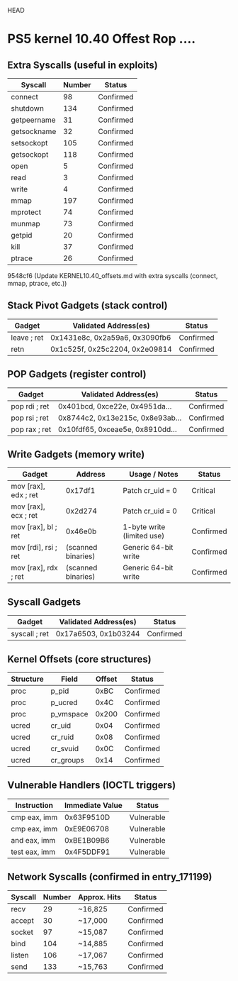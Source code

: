 HEAD
# PS5 kernel 10.40 Offest Rop ....

## Extra Syscalls (useful in exploits)

| Syscall     | Number | Status   |
|-------------|--------|----------|
| connect     | 98     | Confirmed |
| shutdown    | 134    | Confirmed |
| getpeername | 31     | Confirmed |
| getsockname | 32     | Confirmed |
| setsockopt  | 105    | Confirmed |
| getsockopt  | 118    | Confirmed |
| open        | 5      | Confirmed |
| read        | 3      | Confirmed |
| write       | 4      | Confirmed |
| mmap        | 197    | Confirmed |
| mprotect    | 74     | Confirmed |
| munmap      | 73     | Confirmed |
| getpid      | 20     | Confirmed |
| kill        | 37     | Confirmed |
| ptrace      | 26     | Confirmed |
 9548cf6 (Update KERNEL10.40_offsets.md with extra syscalls (connect, mmap, ptrace, etc.))

## Stack Pivot Gadgets (stack control)
| Gadget      | Validated Address(es)                  | Status   |
|-------------|----------------------------------------|----------|
| leave ; ret | 0x1431e8c, 0x2a59a6, 0x3090fb6          | Confirmed |
| retn        | 0x1c525f, 0x25c2204, 0x2e09814          | Confirmed |

## POP Gadgets (register control)
| Gadget       | Validated Address(es)                  | Status   |
|--------------|----------------------------------------|----------|
| pop rdi ; ret | 0x401bcd, 0xce22e, 0x4951da…          | Confirmed |
| pop rsi ; ret | 0x8744c2, 0x13e215c, 0x8e93ab…        | Confirmed |
| pop rax ; ret | 0x10fdf65, 0xceae5e, 0x8910dd…        | Confirmed |

## Write Gadgets (memory write)
| Gadget          | Address       | Usage / Notes              | Status   |
|-----------------|---------------|----------------------------|----------|
| mov [rax], edx ; ret | 0x17df1   | Patch cr_uid = 0           | Critical |
| mov [rax], ecx ; ret | 0x2d274   | Patch cr_uid = 0           | Critical |
| mov [rax], bl ; ret  | 0x46e0b   | 1-byte write (limited use) | Confirmed |
| mov [rdi], rsi ; ret | (scanned binaries) | Generic 64-bit write | Confirmed |
| mov [rax], rdx ; ret | (scanned binaries) | Generic 64-bit write | Confirmed |

## Syscall Gadgets
| Gadget        | Validated Address(es)                  | Status   |
|---------------|----------------------------------------|----------|
| syscall ; ret | 0x17a6503, 0x1b03244                   | Confirmed |

## Kernel Offsets (core structures)
| Structure | Field     | Offset | Status   |
|-----------|-----------|--------|----------|
| proc      | p_pid     | 0xBC   | Confirmed |
| proc      | p_ucred   | 0x4C   | Confirmed |
| proc      | p_vmspace | 0x200  | Confirmed |
| ucred     | cr_uid    | 0x04   | Confirmed |
| ucred     | cr_ruid   | 0x08   | Confirmed |
| ucred     | cr_svuid  | 0x0C   | Confirmed |
| ucred     | cr_groups | 0x14   | Confirmed |

## Vulnerable Handlers (IOCTL triggers)
| Instruction | Immediate Value | Status     |
|-------------|-----------------|------------|
| cmp eax, imm | 0x63F9510D     | Vulnerable |
| cmp eax, imm | 0xE9E06708     | Vulnerable |
| and eax, imm | 0xBE1B09B6     | Vulnerable |
| test eax, imm| 0x4F5DDF91     | Vulnerable |

## Network Syscalls (confirmed in entry_171199)
| Syscall | Number | Approx. Hits | Status   |
|---------|--------|--------------|----------|
| recv    | 29     | ~16,825      | Confirmed |
| accept  | 30     | ~17,000      | Confirmed |
| socket  | 97     | ~15,087      | Confirmed |
| bind    | 104    | ~14,885      | Confirmed |
| listen  | 106    | ~17,067      | Confirmed |
| send    | 133    | ~15,763      | Confirmed |
